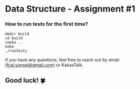 # Data Structure - Assignment #1 

### How to run tests for the first time?
```
mkdir build
cd build
cmake ..
make
./runTests
```

If you have any questions, feel free to reach out by email (fcai.yonsei@gmail.com) or KakaoTalk.

## Good luck! 🍀